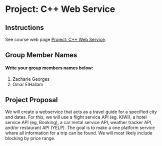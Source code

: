 # Project: C++ Web Service

## Instructions

See course web page [Project: C++ Web Service](https://cmsc240-f23.github.io/project.html).

## Group Member Names

#### Write your group members names below:

1. Zacharie Georges
2. Omar ElHallam

## Project Proposal

We will create a webservice that acts as a travel guide for a specified city and dates. For this, we will use a flight service API (eg. KIWI), a hotel service API (eg, Booking), a car rental service API, weather tracker API, and/or restaurant API (YELP). The goal is to make a one platform service where all information for a trip can be found. We will most likely include blocking by price range.

